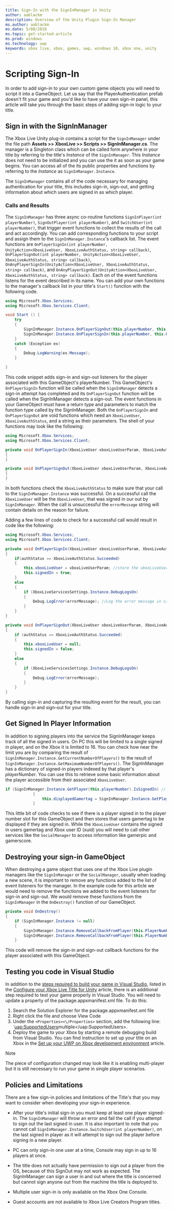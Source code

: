 ```yaml
---
title: Sign-In with the SignInManager in Unity
author: aablackm
description: Overview of the Unity Plugin Sign-In Manager
ms.author: aablackm
ms.date: 5/08/2018
ms.topic: get-started-article
ms.prod: windows
ms.technology: uwp
keywords: xbox live, xbox, games, uwp, windows 10, xbox one, unity
---
```

# Scripting Sign-In

In order to add sign-in to your own custom game objects you will need to script it into a GameObject. Let us say that the PlayerAuthentication prefab doesn't fit your game and you'd like to have your own sign-in panel, this article will take you through the basic steps of adding sign-in logic to your title.

## Sign in with the SignInManager

The Xbox Live Unity plug-in contains a script for the `SignInManager` under the file path **Assets >> XboxLive >> Scripts >> SignInManager.cs**. The manager is a Singleton class which can be called form anywhere in your title by referring to the title's *Instance* of the `SignInManager`. This *Instance* does not need to be initialized and you can use the it as soon as your game begins. You can access all of the its public properties and functions by referring to the *Instance* as `SignInManager.Instance`.

The `SignInManager` contains all of the code necessary for managing authentication for your title, this includes sign-in, sign-out, and getting information about which users are signed in as which player.

### Calls and Results

The `SignInManager` has three async co-routine functions `SignInPlayer(int playerNumber)`, `SignOutPlayer(int playerNumber)`, and `SwitchUser(int playerNumber)`, that trigger event functions to collect the results of the call and act accordingly. You can add corresponding functions to your script and assign them to the `SignInManager.Instance`'s callback list. The event functions are `OnPlayerSignIn(int playerNumber, UnityAction<XboxLiveUser, XboxLiveAuthStatus, string> callback)`, `OnPlayerSignOut(int playerNumber, UnityAction<XboxLiveUser, XboxLiveAuthStatus, string> callback)`, `OnAnyPlayerSignIn(UnityAction<XboxLiveUser, XboxLiveAuthStatus, string> callback)`, and `OnAnyPlayerSignOut(UnityAction<XboxLiveUser, XboxLiveAuthStatus, string> callback)`. Each on of the event functions listens for the event described in its name. You can add your own functions to the manager's callback list in your title's `Start()` function with the following code.

```csharp
using Microsoft.Xbox.Services;
using Microsoft.Xbox.Services.Client;

void Start () {
    try
    {
        SignInManager.Instance.OnPlayerSignOut(this.playerNumber, this.OnPlayerSignOut);
        SignInManager.Instance.OnPlayerSignIn(this.playerNumber, this.OnPlayerSignIn);
    }
    catch (Exception ex)
    {
        Debug.LogWarning(ex.Message);
    }

}
```

This code snippet adds sign-in and sign-out listeners for the player associated with this GameObject's playerNumber. This GameObject's `OnPlayerSignIn` function will be called when the `SignInManager` detects a sign-in attempt has completed and its `OnPlayerSignOut` function will be called when the SignInManager detects a sign-out. The event functions in your GameObject must have a return type and parameters to match the function type called by the SignInManager. Both the `OnPlayerSignIn` and `OnPlayerSignOut` are void functions which need an `XboxLiveUser`, `XboxLiveAuthStatus`, and a string as their parameters. The shell of your functions may look like the following:

```csharp
using Microsoft.Xbox.Services;
using Microsoft.Xbox.Services.Client;

private void OnPlayerSignIn(XboxLiveUser xboxLiveUserParam, XboxLiveAuthStatus authStatus, string errorMessage)
{
}

private void OnPlayerSignOut(XboxLiveUser xboxLiveUserParam, XboxLiveAuthStatus authStatus, string errorMessage)
{
}
```

In both functions check the `XboxLiveAuthStatus` to make sure that your call to the `SignInManager.Instance` was successful. On a successful call the `XboxLiveUser` will be the `XboxLiveUser`, that was signed in our out by `SignInManager`. When the call is unsuccessful the `errorMessage` string will contain details on the reason for failure.

Adding a few lines of code to check for a successful call would result in code like the following:

```csharp
using Microsoft.Xbox.Services;
using Microsoft.Xbox.Services.Client;

private void OnPlayerSignIn(XboxLiveUser xboxLiveUserParam, XboxLiveAuthStatus authStatus, string errorMessage)
{
    if(authStatus == XboxLiveAuthStatus.Succeeded)
    {
        this.xboxLiveUser = xboxLiveUserParam; //store the xboxLiveUser SignedIn
        this.signedIn = true;
    }
    else
    {
        if (XboxLiveServicesSettings.Instance.DebugLogsOn)
        {
            Debug.LogError(errorMessage); //Log the error message in case of unsuccessful call. 
        }
    }
}

private void OnPlayerSignOut(XboxLiveUser xboxLiveUserParam, XboxLiveAuthStatus authStatus, string errorMessage)
{
    if (authStatus == XboxLiveAuthStatus.Succeeded)
    {
        this.xboxLiveUser = null;
        this.signedIn = false;
    }
    else
    {
        if (XboxLiveServicesSettings.Instance.DebugLogsOn)
        {
            Debug.LogError(errorMessage);
        }
    }
}
```

By calling sign-in and capturing the resulting event for the result, you can handle sign-in and sign-out for your title.

## Get Signed In Player Information

In addition to signing players into the service the SignInManager keeps track of all the signed in users. On PC this will be limited to a single signed in player, and on the Xbox it is limited to 16. You can check how near the limit you are by comparing the result of `SignInManager.Instance.GetCurrentNumberOfPlayers()` to the result of `SignInManager.Instance.GetMaximumNumberOfPlayers()`. The SignInManager has a dictionary of signed-in players indexed by that player's *playerNumber*. You can use this to retrieve some basic information about the player accessible from their associated `XboxLiveUser`.

```csharp
if (SignInManager.Instance.GetPlayer(this.playerNumber).IsSignedIn) // If there is a player signed in for this gameObjects player number
            {
                this.displayedGamertag = SignInManager.Instance.GetPlayer(this.playerNumber).Gamertag; // Set that users gamertag to the gamertag displayed
            }
```

This little bit of code checks to see if there is a player signed in to the player number slot for this GameObject and then stores that users gamertag to be displayed if they are signed in. While the `XboxLiveUser` contains the signed in users gamertag and Xbox user ID (xuid) you will need to call other services like the `SocialManager` to access information like gamerpic and gamerscore.

## Destroying your sign-in GameObject

When destroying a game object that uses one of the Xbox Live plugin managers like the `SignInManager` or the `SocialManager`, usually when loading a new scene, it is important to remove any functions added to the list of event listeners for the manager. In the example code for this article we would need to remove the functions we added to the event listeners for sign-in and sign-out. We would remove these functions from the `SignInManager` in the `OnDestroy()` function of our GameObject.

```csharp
private void OnDestroy()
{
    if (SignInManager.Instance != null)
    {
        SignInManager.Instance.RemoveCallbackFromPlayer(this.PlayerNumber, this.OnPlayerSignOut);
        SignInManager.Instance.RemoveCallbackFromPlayer(this.PlayerNumber, this.OnPlayerSignIn);
    }
```

This code will remove the sign-in and sign-out callback functions for the player associated with this GameObject.

## Testing you code in Visual Studio

In addition to the [steps required to build your game in Visual Studio](configure-xbox-live-in-unity.md#build-and-test-the-project), listed in the [Configure your Xbox Live Title for Unity](configure-xbox-live-in-unity.md) article, there is an additional step required to test your game properly in Visual Studio. You will need to update a property of the package.appxmanifest.xml file. To do this:

1. Search the Solution Explorer for the package.appxmanifest.xml file
2. Right click the file and choose View Code
3. Under the `<Properties><\/Properties>` section, add the following line: `<uap:SupportedUsers>multiple<\/uap:SupportedUsers>.
4. Deploy the game to your Xbox by starting a remote debugging build from Visual Studio. You can find instruction to set up your title on an Xbox in the [Set up your UWP on Xbox development environment](../../xbox-apps/development-environment-setup.md) article.

> [!NOTE]
> The piece of configuration changed may look like it is enabling multi-player but it is still necessary to run your game in single player scenarios.

## Policies and Limitations

There are a few sign-in policies and limitations of the Title's that you may want to consider when developing your sign-in experience.

- After your title's initial sign-in you must keep at least one player signed-in. The `SignInManager` will throw an error and fail the call if you attempt to sign out the last signed in user. It is also important to note that you cannot call `SignInManager.Instance.SwitchUser(int playerNumber)`, on the last signed in player as it will attempt to sign out the player before signing in a new player.

- PC can only sign-in one user at a time, Console may sign in up to 16 players at once.

- The title does not actually have permission to sign out a player from the OS, because of this SignOut may not work as expected. The SignInManager can sign a user in and out where the title is concerned but cannot sign anyone out from the machine the title is deployed to.

- Multiple user sign-in is only available on the Xbox One Console.

- Guest accounts are not available to Xbox Live Creators Program titles.